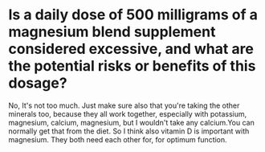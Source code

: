 # Is a daily dose of 500 milligrams of a magnesium blend supplement considered excessive, and what are the potential risks or benefits of this dosage?

No, It's not too much. Just make sure also that you're taking the other minerals too, because they all work together, especially with potassium, magnesium, calcium, magnesium, but I wouldn't take any calcium.You can normally get that from the diet. So I think also vitamin D is important with magnesium. They both need each other for, for optimum function.